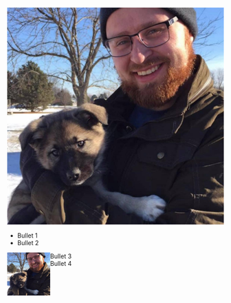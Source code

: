![Winnie as a Pup](/docs/assets/Eowyn.jpg)

* Bullet 1
* Bullet 2

<img align="left" width="100" height="100" src= "/docs/assets/Eowyn.jpg">

   * Bullet 3
   * Bullet 4
    
    
